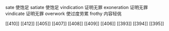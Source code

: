 




sate 使饱足
satiate 使饱足
vindication 证明无罪
exoneration 证明无罪
vindicate 证明无罪
overwork 使过度劳累
frothy 内容轻佻

[[410]]
[[412]]
[[405]]
[[407]]
[[408]]
[[409]]
[[406]]
[[393]]
[[394]]
[[395]]